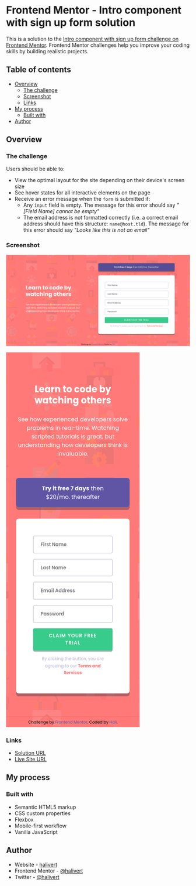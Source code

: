 # Frontend Mentor - Intro component with sign up form solution

This is a solution to the [Intro component with sign up form challenge on
Frontend
Mentor](https://www.frontendmentor.io/challenges/intro-component-with-signup-form-5cf91bd49edda32581d28fd1).
Frontend Mentor challenges help you improve your coding skills by building
realistic projects.

## Table of contents

- [Overview](#overview)
	- [The challenge](#the-challenge)
	- [Screenshot](#screenshot)
	- [Links](#links)
- [My process](#my-process)
	- [Built with](#built-with)
- [Author](#author)

## Overview

### The challenge

Users should be able to:

- View the optimal layout for the site depending on their device's screen size
- See hover states for all interactive elements on the page
- Receive an error message when the `form` is submitted if:
	- Any `input` field is empty. The message for this error should say
		*"[Field Name] cannot be empty"*
	- The email address is not formatted correctly (i.e. a correct email address
		should have this structure: `name@host.tld`). The message for this error
		should say *"Looks like this is not an email"*

### Screenshot

![Desktop version](/images/screenshot-desktop.png)

![Mobile version](/images/screenshot-mobile.png)

### Links

- [Solution URL](https://www.frontendmentor.io/solutions/mobile-first-flexbox-vanilla-js-3x-mHoTZz)
- [Live Site URL](https://halivert.dev/intro-component-with-sign-up-form/)

## My process

### Built with

- Semantic HTML5 markup
- CSS custom properties
- Flexbox
- Mobile-first workflow
- Vanilla JavaScript

## Author

- Website - [halivert](https://halivert.dev)
- Frontend Mentor - [@halivert](https://www.frontendmentor.io/profile/halivert)
- Twitter - [@halivert](https://www.twitter.com/halivert)
